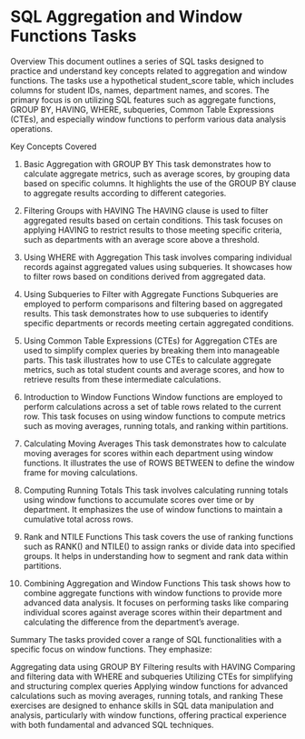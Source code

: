 # SQL Aggregation and Window Functions Tasks
Overview
This document outlines a series of SQL tasks designed to practice and understand key concepts related to aggregation and window functions. The tasks use a hypothetical student_score table, which includes columns for student IDs, names, department names, and scores. The primary focus is on utilizing SQL features such as aggregate functions, GROUP BY, HAVING, WHERE, subqueries, Common Table Expressions (CTEs), and especially window functions to perform various data analysis operations.

Key Concepts Covered
1. Basic Aggregation with GROUP BY
This task demonstrates how to calculate aggregate metrics, such as average scores, by grouping data based on specific columns. It highlights the use of the GROUP BY clause to aggregate results according to different categories.

2. Filtering Groups with HAVING
The HAVING clause is used to filter aggregated results based on certain conditions. This task focuses on applying HAVING to restrict results to those meeting specific criteria, such as departments with an average score above a threshold.

3. Using WHERE with Aggregation
This task involves comparing individual records against aggregated values using subqueries. It showcases how to filter rows based on conditions derived from aggregated data.

4. Using Subqueries to Filter with Aggregate Functions
Subqueries are employed to perform comparisons and filtering based on aggregated results. This task demonstrates how to use subqueries to identify specific departments or records meeting certain aggregated conditions.

5. Using Common Table Expressions (CTEs) for Aggregation
CTEs are used to simplify complex queries by breaking them into manageable parts. This task illustrates how to use CTEs to calculate aggregate metrics, such as total student counts and average scores, and how to retrieve results from these intermediate calculations.

6. Introduction to Window Functions
Window functions are employed to perform calculations across a set of table rows related to the current row. This task focuses on using window functions to compute metrics such as moving averages, running totals, and ranking within partitions.

7. Calculating Moving Averages
This task demonstrates how to calculate moving averages for scores within each department using window functions. It illustrates the use of ROWS BETWEEN to define the window frame for moving calculations.

8. Computing Running Totals
This task involves calculating running totals using window functions to accumulate scores over time or by department. It emphasizes the use of window functions to maintain a cumulative total across rows.

9. Rank and NTILE Functions
This task covers the use of ranking functions such as RANK() and NTILE() to assign ranks or divide data into specified groups. It helps in understanding how to segment and rank data within partitions.

10. Combining Aggregation and Window Functions
This task shows how to combine aggregate functions with window functions to provide more advanced data analysis. It focuses on performing tasks like comparing individual scores against average scores within their department and calculating the difference from the department’s average.

Summary
The tasks provided cover a range of SQL functionalities with a specific focus on window functions. They emphasize:

Aggregating data using GROUP BY
Filtering results with HAVING
Comparing and filtering data with WHERE and subqueries
Utilizing CTEs for simplifying and structuring complex queries
Applying window functions for advanced calculations such as moving averages, running totals, and ranking
These exercises are designed to enhance skills in SQL data manipulation and analysis, particularly with window functions, offering practical experience with both fundamental and advanced SQL techniques.
